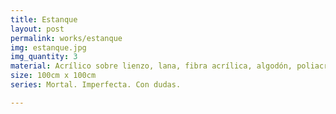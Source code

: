 ```yaml
---
title: Estanque
layout: post
permalink: works/estanque
img: estanque.jpg
img_quantity: 3
material: Acrílico sobre lienzo, lana, fibra acrílica, algodón, poliacrílico, raffia rayón
size: 100cm x 100cm
series: Mortal. Imperfecta. Con dudas.

---
```

